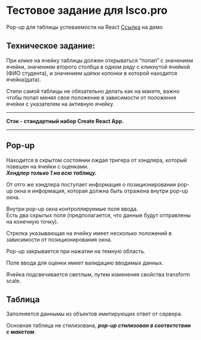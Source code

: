 # Тестовое задание для Isco.pro

Pop-up для таблицы успеваемости на React
[Ссылка](https://chiga2030.github.io/isco-pro-test-task/#/) на демо

## Техническое задание:
При клике на ячейку таблицы должен открываться “попап” c значением ячейки, значением второго столбца в одном ряду с кликнутой ячейкой (ФИО студента), и значением шапки колонки в которой находится ячейка(дата).

Стили самой таблицы не обязательно делать как на макете, важно чтобы попап менял свое положение в зависимости от положения ячейки с указателем на активную ячейку.

---

**Стэк - стандартный набор Create React App.**  

---

## Pop-up
Находится в скрытом состоянии ождая тригера от хэндлера, который повешен на ячейки  с оценками.  
***Хендлер только 1 на всю таблицу.***

От отго же хэндлера поступает информация о позиционировании pop-up окна и информация, которая должна быть отражена внутри pop-up окна.  

Внутри pop-up окна контроллируемые поля ввода.  
Есть два скрытых поля (предполагается, что данные будут отправлены на конечную точку).

Стрелка указывающая на ячейку имеет несколько положений в зависимости от позиционирования окна.

Pop-up закрывается при нажатии на темную область.  

Поле ввода для оценки имеет валидацию вводимых данных.

Ячейка подсвечивается светлым, путем изменения свойства transform scale.


## Таблица
Заполняется даннымы из объектов имитирующих ответ от сервера.  

Основная таблица не стилизована, ***pop-up стилизован в соответствии с макетом***.
